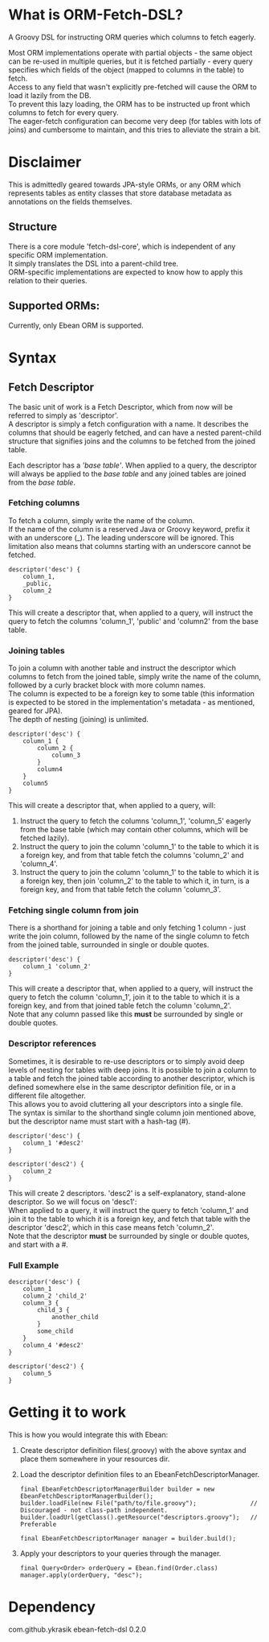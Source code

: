 What is ORM-Fetch-DSL?
===
A Groovy DSL for instructing ORM queries which columns to fetch eagerly.  
  
Most ORM implementations operate with partial objects - the same object can be re-used in multiple queries, but it
is fetched partially - every query specifies which fields of the object (mapped to columns in the table) to fetch.  
Access to any field that wasn't explicitly pre-fetched will cause the ORM to load it lazily from the DB.  
To prevent this lazy loading, the ORM has to be instructed up front which columns to fetch for every query.  
The eager-fetch configuration can become very deep (for tables with lots of joins) and cumbersome to maintain,
and this tries to alleviate the strain a bit.  
  
Disclaimer
===
This is admittedly geared towards JPA-style ORMs, or any ORM which represents tables as entity classes that store
database metadata as annotations on the fields themselves.  

Structure
---
There is a core module 'fetch-dsl-core', which is independent of any specific ORM implementation.  
It simply translates the DSL into a parent-child tree.  
ORM-specific implementations are expected to know how to apply this relation to their queries.  
  
## Supported ORMs:
Currently, only Ebean ORM is supported.
  
Syntax
===

## Fetch Descriptor
The basic unit of work is a Fetch Descriptor, which from now will be referred to simply as 'descriptor'.  
A descriptor is simply a fetch configuration with a name. It describes the columns that should be eagerly fetched,
and can have a nested parent-child structure that signifies joins and the columns to be fetched from the joined table.  
  
Each descriptor has a *'base table'*. When applied to a query, the descriptor will always be applied to the *base table*
and any joined tables are joined from the *base table*.

### Fetching columns
To fetch a column, simply write the name of the column.  
If the name of the column is a reserved Java or Groovy keyword, prefix it with an underscore (\_). The leading underscore will be ignored.
This limitation also means that columns starting with an underscore cannot be fetched.
  
```
descriptor('desc') {
    column_1,
    _public,
    column_2
}
```
This will create a descriptor that, when applied to a query, will instruct the query to fetch the columns 'column_1',
'public' and 'column2' from the base table.

### Joining tables
To join a column with another table and instruct the descriptor which columns to fetch from the joined table, simply
write the name of the column, followed by a curly bracket block with more column names.  
The column is expected to be a foreign key to some table (this information is expected to be stored in the implementation's
metadata - as mentioned, geared for JPA).  
The depth of nesting (joining) is unlimited.  

```
descriptor('desc') {
    column_1 {
        column_2 {
            column_3
        }
        column4
    }
    column5
}
```
This will create a descriptor that, when applied to a query, will:
  1. Instruct the query to fetch the columns 'column_1', 'column_5' eagerly from the base table (which may 
     contain other columns, which will be fetched lazily).
  2. Instruct the query to join the column 'column_1' to the table to which it is a foreign key, and from that
     table fetch the columns 'column_2' and 'column_4'.
  3. Instruct the query to join the column 'column_1' to the table to which it is a foreign key, then join 'column_2'
     to the table to which it, in turn, is a foreign key, and from that table fetch the column 'column_3'.

### Fetching single column from join
There is a shorthand for joining a table and only fetching 1 column - just write the join column, followed by the name
of the single column to fetch from the joined table, surrounded in single or double quotes.

```
descriptor('desc') {
    column_1 'column_2'
}
```
This will create a descriptor that, when applied to a query, will instruct the query to fetch the column 'column_1',
join it to the table to which it is a foreign key, and from that joined table fetch the column 'column_2'.  
Note that any column passed like this **must** be surrounded by single or double quotes.

### Descriptor references
Sometimes, it is desirable to re-use descriptors or to simply avoid deep levels of nesting for tables with deep joins.
It is possible to join a column to a table and fetch the joined table according to another descriptor, which is defined
somewhere else in the same descriptor definition file, or in a different file altogether.  
This allows you to avoid cluttering all your descriptors into a single file.  
The syntax is similar to the shorthand single column join mentioned above, but the descriptor name must start with a hash-tag (\#).  

```
descriptor('desc') {
    column_1 '#desc2'
}

descriptor('desc2') {
    column_2
}
```
This will create 2 descriptors. 'desc2' is a self-explanatory, stand-alone descriptor. So we will focus on 'desc1':  
When applied to a query, it will instruct the query to fetch 'column_1' and join it to the table to which it is a 
foreign key, and fetch that table with the descriptor 'desc2', which in this case means fetch 'column_2'.  
Note that the descriptor **must** be surrounded by single or double quotes, and start with a \#.

### Full Example

```
descriptor('desc') {
    column_1
    column_2 'child_2'
    column_3 {
        child_3 {
            another_child
        }
        some_child
    }
    column_4 '#desc2'
}

descriptor('desc2') {
    column_5
}
``` 
                    
Getting it to work
===
This is how you would integrate this with Ebean:  
 1. Create descriptor definition files(.groovy) with the above syntax and place them somewhere in your resources dir.  
 2. Load the descriptor definition files to an EbeanFetchDescriptorManager.  
   
    ```
    final EbeanFetchDescriptorManagerBuilder builder = new EbeanFetchDescriptorManagerBuilder();
    builder.loadFile(new File("path/to/file.groovy");               // Discouraged - not class-path independent.
    builder.loadUrl(getClass().getResource("descriptors.groovy");   // Preferable
    
    final EbeanFetchDescriptorManager manager = builder.build();
    ```
 3. Apply your descriptors to your queries through the manager.  
   
    ```
    final Query<Order> orderQuery = Ebean.find(Order.class)
    manager.apply(orderQuery, "desc");
    ```
    
Dependency
===
<dependency>
    <groupId>com.github.ykrasik</groupId>
    <artifactId>ebean-fetch-dsl</artifactId>
    <version>0.2.0</version>
</dependency>
